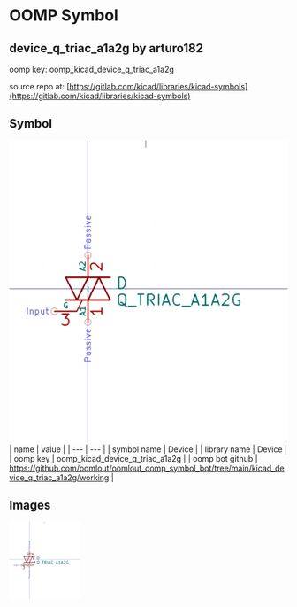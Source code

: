 # OOMP Symbol  
## device_q_triac_a1a2g  by arturo182  
  
oomp key: oomp_kicad_device_q_triac_a1a2g  
  
source repo at: [https://gitlab.com/kicad/libraries/kicad-symbols](https://gitlab.com/kicad/libraries/kicad-symbols)  
## Symbol  
  
[![working.png](working_600.png)](working.png)  
| name | value | 
| --- | --- | 
| symbol name | Device | 
| library name | Device | 
| oomp key | oomp_kicad_device_q_triac_a1a2g | 
| oomp bot github | https://github.com/oomlout/oomlout_oomp_symbol_bot/tree/main/kicad_device_q_triac_a1a2g/working | 
## Images  
  
[![working.png](working_140.png)](working.png)  
